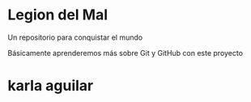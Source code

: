 # Legion del Mal
Un repositorio para conquistar el mundo

Básicamente aprenderemos más sobre Git y GitHub con este proyecto

# karla aguilar
